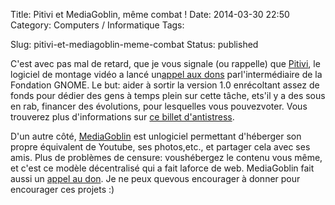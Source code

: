 Title: Pitivi et MediaGoblin, même combat !
Date: 2014-03-30 22:50
Category: Computers / Informatique
Tags: <?xml version="1.0" encoding="utf-8"?>

Slug: pitivi-et-mediagoblin-meme-combat
Status: published

C'est avec pas mal de retard, que je vous signale (ou rappelle) que [Pitivi](\%22http://pitivi.org/\%22), le logiciel de montage vidéo a lancé un[appel aux dons](\%22http://fundraiser.pitivi.org/\%22) parl'intermédiaire de la Fondation GNOME. Le but: aider à sortir la version 1.0 enrécoltant assez de fonds pour dédier des gens à temps plein sur cette tâche, ets'il y a des sous en rab, financer des évolutions, pour lesquelles vous pouvezvoter. Vous trouverez plus d'informations sur [ce billet d'antistress](\%22http://libre-ouvert.toile-libre.org/index.php?article187/pitivi-a-besoin-de-vous\%22).

D'un autre côté, [MediaGoblin](\%22http://mediagoblin.org/\%22) est unlogiciel permettant d'héberger son propre équivalent de Youtube, ses photos,etc., et partager cela avec ses amis. Plus de problèmes de censure: voushébergez le contenu vous même, et c'est ce modèle décentralisé qui a fait laforce de web. MediaGoblin fait aussi un [appel au don](\%22http://mediagoblin.org/pages/campaign.html\%22). Je ne peux quevous encourager à donner pour encourager ces projets :)
